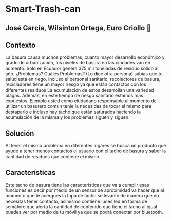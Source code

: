 # Smart-Trash-can
## José García, Wilsinton Ortega, Euro Criollo :wave:
## Contexto 
La basura causa muchos problemas, cuanto mayor desarrollo económico y grado de urbanización, los
niveles de basura en las ciudades van en aumento. Solo en Ecuador genera 375 mil toneladas de residuo
solido al año. ¿Problemas? Cuáles Problemas? (Lo dice otra persona) sabias que tu salud está en riego.
incluso el personal sanitario, recolectores de basura, recicladores tiene un mayor riesgo ya que están contactos
con los diferentes residuos La acumulación de estos desarrollan una variedad plagas. Además, en este
tiempo de riesgo sanitario estamos mas expuestos. Ejemplo usted como ciudadano responsable al momento de
utilizar un basurero comun tenie la necesidas de tocar el mismo para destaparlo e incluso hay tacho que
están saturados haciendo la acumulación de la misma y los problemas siguen y siguen.
## Solución
Al tener el mismo problema en diferentes lugares se busca un producto que ayude a tener menos contactos
el usuario con el tacho de basura y saber la cantidad de residuos que contiene el mismo.
## Características
Este tacho de basura tiene las características que va a cumplir esas funciones es decir por medio de un
sensor de aproximidad va hacer que al momento que te acerques la tapa de tacho se levante de manera
que no necesitas tener contacto, asimismo contiene luces led en forma de semáforo que alerta la cantidad de
contenido que tiene el tacho al igual puedes ver por medio de tu móvil ya que se podrá conectar por
bluetooth.
